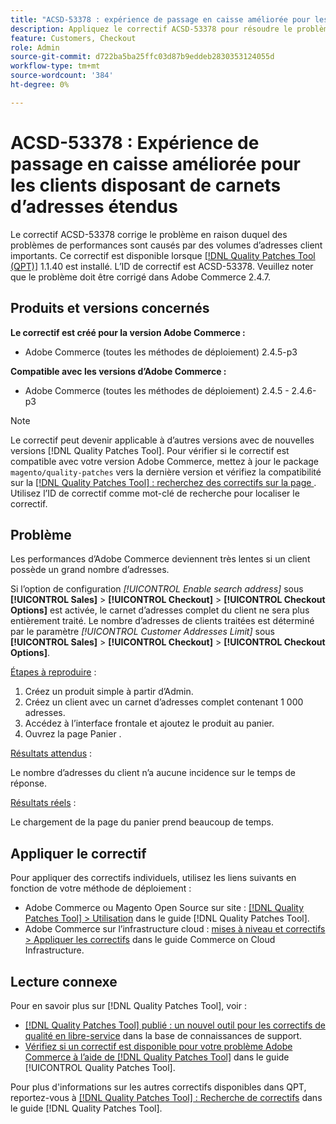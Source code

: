 ```yaml
---
title: "ACSD-53378 : expérience de passage en caisse améliorée pour les clients qui disposent de carnets d’adresses étendus"
description: Appliquez le correctif ACSD-53378 pour résoudre le problème Adobe Commerce en raison duquel des problèmes de performances sont causés par des volumes d’adresses client importants.
feature: Customers, Checkout
role: Admin
source-git-commit: d722ba5ba25ffc03d87b9eddeb2830353124055d
workflow-type: tm+mt
source-wordcount: '384'
ht-degree: 0%

---
```


# ACSD-53378 : Expérience de passage en caisse améliorée pour les clients disposant de carnets d’adresses étendus

Le correctif ACSD-53378 corrige le problème en raison duquel des problèmes de performances sont causés par des volumes d’adresses client importants. Ce correctif est disponible lorsque [[!DNL Quality Patches Tool (QPT)]](https://experienceleague.adobe.com/en/docs/commerce-knowledge-base/kb/announcements/commerce-announcements/magento-quality-patches-released-new-tool-to-self-serve-quality-patches) 1.1.40 est installé. L’ID de correctif est ACSD-53378. Veuillez noter que le problème doit être corrigé dans Adobe Commerce 2.4.7.

## Produits et versions concernés

**Le correctif est créé pour la version Adobe Commerce :**

* Adobe Commerce (toutes les méthodes de déploiement) 2.4.5-p3

**Compatible avec les versions d’Adobe Commerce :**

* Adobe Commerce (toutes les méthodes de déploiement) 2.4.5 - 2.4.6-p3

>[!NOTE]
>
>Le correctif peut devenir applicable à d’autres versions avec de nouvelles versions [!DNL Quality Patches Tool]. Pour vérifier si le correctif est compatible avec votre version Adobe Commerce, mettez à jour le package `magento/quality-patches` vers la dernière version et vérifiez la compatibilité sur la [[!DNL Quality Patches Tool] : recherchez des correctifs sur la page ](https://experienceleague.adobe.com/tools/commerce-quality-patches/index.html). Utilisez l’ID de correctif comme mot-clé de recherche pour localiser le correctif.

## Problème

Les performances d’Adobe Commerce deviennent très lentes si un client possède un grand nombre d’adresses.

Si l’option de configuration *[!UICONTROL Enable search address]* sous **[!UICONTROL Sales]** > **[!UICONTROL Checkout]** > **[!UICONTROL Checkout Options]** est activée, le carnet d’adresses complet du client ne sera plus entièrement traité. Le nombre d’adresses de clients traitées est déterminé par le paramètre *[!UICONTROL Customer Addresses Limit]* sous **[!UICONTROL Sales]** > **[!UICONTROL Checkout]** > **[!UICONTROL Checkout Options]**.

<u>Étapes à reproduire</u> :

1. Créez un produit simple à partir d’Admin.
1. Créez un client avec un carnet d’adresses complet contenant 1 000 adresses.
1. Accédez à l’interface frontale et ajoutez le produit au panier.
1. Ouvrez la page Panier .

<u>Résultats attendus</u> :

Le nombre d’adresses du client n’a aucune incidence sur le temps de réponse.

<u>Résultats réels</u> :

Le chargement de la page du panier prend beaucoup de temps.

## Appliquer le correctif

Pour appliquer des correctifs individuels, utilisez les liens suivants en fonction de votre méthode de déploiement :

* Adobe Commerce ou Magento Open Source sur site : [[!DNL Quality Patches Tool] > Utilisation](https://experienceleague.adobe.com/docs/commerce-operations/tools/quality-patches-tool/usage.html) dans le guide [!DNL Quality Patches Tool].
* Adobe Commerce sur l’infrastructure cloud : [mises à niveau et correctifs > Appliquer les correctifs](https://experienceleague.adobe.com/docs/commerce-cloud-service/user-guide/develop/upgrade/apply-patches.html) dans le guide Commerce on Cloud Infrastructure.

## Lecture connexe

Pour en savoir plus sur [!DNL Quality Patches Tool], voir :

* [[!DNL Quality Patches Tool] publié : un nouvel outil pour les correctifs de qualité en libre-service](https://experienceleague.adobe.com/en/docs/commerce-knowledge-base/kb/announcements/commerce-announcements/magento-quality-patches-released-new-tool-to-self-serve-quality-patches) dans la base de connaissances de support.
* [Vérifiez si un correctif est disponible pour votre problème Adobe Commerce à l’aide de  [!DNL Quality Patches Tool]](/help/tools/quality-patches-tool/patches-available-in-qpt/check-patch-for-magento-issue-with-magento-quality-patches.md) dans le guide [!UICONTROL Quality Patches Tool].


Pour plus d&#39;informations sur les autres correctifs disponibles dans QPT, reportez-vous à [[!DNL Quality Patches Tool] : Recherche de correctifs](https://experienceleague.adobe.com/tools/commerce-quality-patches/index.html) dans le guide [!DNL Quality Patches Tool].
